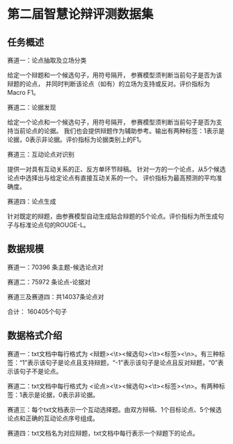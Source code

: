 # 第二届智慧论辩评测数据集
## 任务概述

赛道一：论点抽取及立场分类

给定一个辩题和一个候选句子，用<tab>符号隔开， 参赛模型须判断当前句子是否为该辩题的论点， 并同时判断该论点（如有）的立场为支持或反对。评价指标为Macro F1。

赛道二：论据发现

给定一个论点和一个候选句子，用<tab>符号隔开， 参赛模型须判断当前句子是否为支持当前论点的论据。 我们也会提供辩题作为辅助参考。输出有两种标签：1表示是论据，0表示非论据。评价指标为论据类别上的F1。

赛道三：互动论点对识别

提供一对具有互动关系的正、反方单环节辩稿。 针对一方的一个论点，从5个候选论点中选择出与给定论点有直接互动关系的一个。 评价指标为最高预测的平均准确度。

赛道四：论点生成

针对既定的辩题，由参赛模型自动生成贴合辩题的5个论点。评价指标为所生成句子与标准论点句的ROUGE-L。

## 数据规模

赛道一：70396 条主题-候选论点对

赛道二：75972 条论点-论据对

赛道三及赛道四：共14037条论点对

合计： 160405个句子

## 数据格式介绍

赛道一：txt文档中每行格式为 <辩题><\t><候选句><\t><标签><\n>。有三种标签：“1”表示该句子是论点且支持辩题，“-1”表示该句子是论点且反对辩题，“0”表示该句子不是论点。

赛道二：txt文档中每行格式为 <论点><\t><候选句><\t><标签><\n>。有两种标签：1表示是论据，0表示非论据。

赛道三：每个txt文档表示一个互动选择题。由双方辩稿、1个目标论点、5个候选论点和正确的互动论点序号组成。

赛道四：txt文档名为对应辩题，txt文档中每行表示一个辩题下的论点。